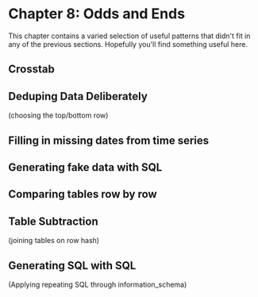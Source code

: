 # Chapter 8: Odds and Ends
This chapter contains a varied selection of useful patterns that didn't fit in any of the previous sections. Hopefully you'll find something useful here.

## Crosstab
## Deduping Data Deliberately
(choosing the top/bottom row)

## Filling in missing dates from time series

## Generating fake data with SQL

## Comparing tables row by row

## Table Subtraction
(joining tables on row hash)

## Generating SQL with SQL
(Applying repeating SQL through information_schema)